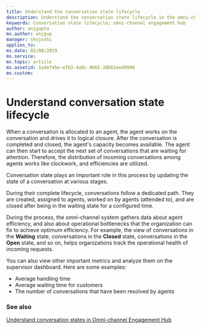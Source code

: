 ```yaml
---
title: Understand the conversation state lifecycle
description: Understand the conversation state lifecycle in the omni-channel engagement hub
keywords: Conversation state lifecycle; omni-channel engagement hub
author: anjgupta
ms.author: anjgup
manager: shujoshi
applies_to: 
ms.date: 02/08/2019
ms.service: 
ms.topic: article
ms.assetid: 1a4ef45e-efb3-4a9c-9665-20bb1eed9998
ms.custom: 
---
```


# Understand conversation state lifecycle

When a conversation is allocated to an agent, the agent works on the conversation and drives it to logical closure. After the conversation is completed and closed, the agent's capacity becomes available. The agent can then start to accept the next set of conversations that are waiting for attention. Therefore, the distribution of incoming conversations among agents works like clockwork, and efficiencies are utilized.

Conversation state plays an important role in this process by updating the state of a conversation at various stages.

During their complete lifecycle, conversations follow a dedicated path. They are created, assigned to agents, worked on by agents (attended to), and are closed after being in the waiting state for a configured time. 

During the process, the omni-channel system gathers data about agent efficiency, and also about operational bottlenecks that the organization can fix to achieve optimum efficiency. For example, the view of conversations in the **Waiting** state, conversations in the **Closed** state, conversations in the **Open** state, and so on, helps organizations track the operational health of incoming requests.

You can also view other important metrics and analyze them on the supervisor dashboard. Here are some examples:

- Average handling time
- Average waiting time for customers
- The number of conversations that have been resolved by agents

### See also

[Understand conversation states in Omni-channel Engagement Hub](../agent/agent-csh/csh-conversation-state.md)